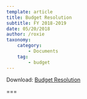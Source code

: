 ```yaml
---
template: article
title: Budget Resolution
subtitle: FY 2018-2019
date: 05/20/2018
author: /roxie
taxonomy:
    category:
        - Documents
    tag:
        - budget
---
```


Download: [Budget Resolution](Budget-Resolution-FY-2018-2019.pdf)

===


